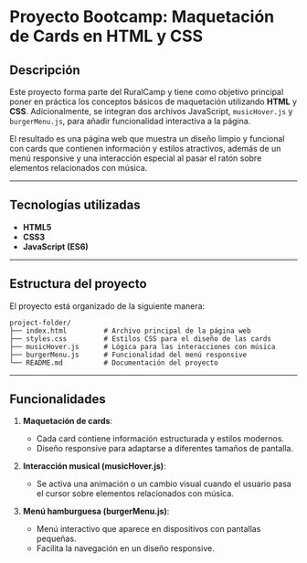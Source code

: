 # Proyecto Bootcamp: Maquetación de Cards en HTML y CSS

## Descripción
Este proyecto forma parte del RuralCamp y tiene como objetivo principal poner en práctica los conceptos básicos de maquetación utilizando **HTML** y **CSS**. Adicionalmente, se integran dos archivos JavaScript, `musicHover.js` y `burgerMenu.js`, para añadir funcionalidad interactiva a la página.

El resultado es una página web que muestra un diseño limpio y funcional con cards que contienen información y estilos atractivos, además de un menú responsive y una interacción especial al pasar el ratón sobre elementos relacionados con música.

---

## Tecnologías utilizadas
- **HTML5**
- **CSS3**
- **JavaScript (ES6)**

---

## Estructura del proyecto
El proyecto está organizado de la siguiente manera:

```
project-folder/
├── index.html         # Archivo principal de la página web
├── styles.css         # Estilos CSS para el diseño de las cards
├── musicHover.js      # Lógica para las interacciones con música
├── burgerMenu.js      # Funcionalidad del menú responsive
└── README.md          # Documentación del proyecto
```

---

## Funcionalidades
1. **Maquetación de cards**:
   - Cada card contiene información estructurada y estilos modernos.
   - Diseño responsive para adaptarse a diferentes tamaños de pantalla.

2. **Interacción musical (musicHover.js)**:
   - Se activa una animación o un cambio visual cuando el usuario pasa el cursor sobre elementos relacionados con música.

3. **Menú hamburguesa (burgerMenu.js)**:
   - Menú interactivo que aparece en dispositivos con pantallas pequeñas.
   - Facilita la navegación en un diseño responsive.
